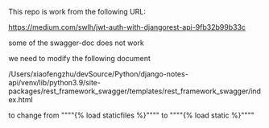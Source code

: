 This repo is work from the following URL:

https://medium.com/swlh/jwt-auth-with-djangorest-api-9fb32b99b33c

some of the swagger-doc does not work 

we need to modify the following document

/Users/xiaofengzhu/devSource/Python/django-notes-api/venv/lib/python3.9/site-packages/rest_framework_swagger/templates/rest_framework_swagger/index.html

to change from """"{% load staticfiles %}"""" to """"{% load static %}""""